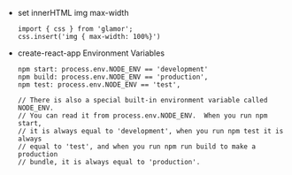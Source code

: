 - set innerHTML img max-width

      import { css } from 'glamor';
      css.insert('img { max-width: 100%}')

- create-react-app Environment Variables


      npm start: process.env.NODE_ENV == 'development'
      npm build: process.env.NODE_ENV == 'production',
      npm test: process.env.NODE_ENV == 'test',

      // There is also a special built-in environment variable called NODE_ENV.
      // You can read it from process.env.NODE_ENV.  When you run npm start,
      // it is always equal to 'development', when you run npm test it is always
      // equal to 'test', and when you run npm run build to make a production
      // bundle, it is always equal to 'production'.
